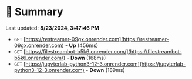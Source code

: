 # 📖 Summary
Last updated: **8/23/2024, 3:47:46 PM**

- `GET` [https://restreamer-09gx.onrender.com](https://restreamer-09gx.onrender.com) - **Up** (456ms)
- `GET` [https://filestreambot-b5k6.onrender.com/](https://filestreambot-b5k6.onrender.com/) - **Down** (168ms)
- `GET` [https://jupyterlab-python3-12-3.onrender.com](https://jupyterlab-python3-12-3.onrender.com) - **Down** (189ms)
